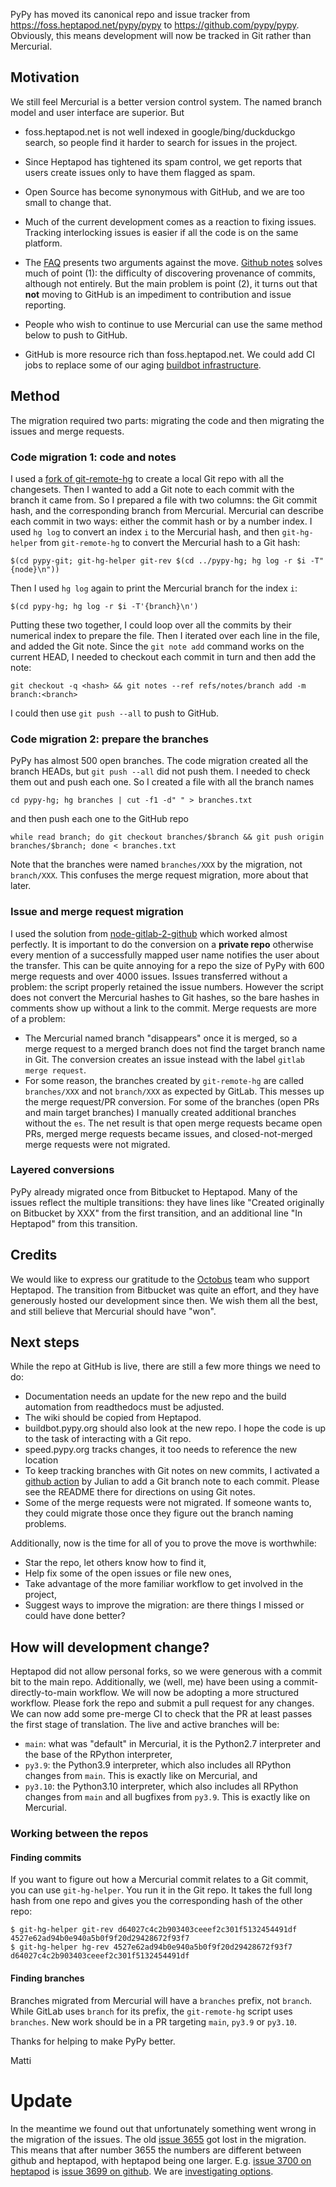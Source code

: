 <!--
.. title: PyPy has moved to Git, GitHub
.. slug: pypy-moved-to-git-github
.. date: 2023-12-29 14:19:55 UTC
.. tags: 
.. category: 
.. link: 
.. description: 
.. type: text
.. author: mattip
-->

PyPy has moved its canonical repo and issue tracker from
<https://foss.heptapod.net/pypy/pypy> to <https://github.com/pypy/pypy>. Obviously,
this means development will now be tracked in Git rather than Mercurial.

## Motivation

We still feel Mercurial is a better version control system. The named branch
model and user interface are superior. But

- foss.heptapod.net is not well indexed in google/bing/duckduckgo
  search, so people find it harder to search for issues in the project.

- Since Heptapod has tightened its spam control, we get reports that
  users create issues only to have them flagged as spam.

- Open Source has become synonymous with GitHub, and we are too small to
  change that.

- Much of the current development comes as a reaction to fixing issues.
  Tracking interlocking issues is easier if all the code is on the same
  platform.

- The [FAQ](https://doc.pypy.org/en/latest/faq.html#why-doesn-t-pypy-use-git-and-move-to-github)
  presents two arguments against the move. [Github notes](https://git-scm.com/docs/git-notes)
  solves much of point (1): the difficulty of discovering provenance of
  commits, although not entirely. But the main problem is point (2), it turns
  out that __not__ moving to GitHub is an impediment to contribution and issue
  reporting.

- People who wish to continue to use Mercurial can use the same method below to
  push to GitHub.

- GitHub is more resource rich than foss.heptapod.net. We could add CI
  jobs to replace some of our aging [buildbot
  infrastructure](https://buildbot.pypy.org).

## Method

The migration required two parts: migrating the code and then migrating the
issues and merge requests.

### Code migration 1: code and notes

I used a [fork of git-remote-hg](https://github.com/mnauw/git-remote-hg) to
create a local Git repo with all the changesets. Then I wanted to add a Git
note to each commit with the branch it came from. So I prepared a file with two
columns: the Git commit hash, and the corresponding branch from Mercurial.
Mercurial can describe each commit in two ways: either the commit hash or by a
number index. I used `hg log` to convert an index `i` to the Mercurial hash,
and then `git-hg-helper` from `git-remote-hg` to convert the Mercurial hash to
a Git hash:
```
$(cd pypy-git; git-hg-helper git-rev $(cd ../pypy-hg; hg log -r $i -T"{node}\n"))
```

Then I used `hg log` again to print the Mercurial branch for the index `i`:
```
$(cd pypy-hg; hg log -r $i -T'{branch}\n')
```

Putting these two together, I could loop over all the commits by their
numerical index to prepare the file. Then I iterated over each line in the
file, and added the Git note. Since the `git note add` command works on the
current HEAD, I needed to checkout each commit in turn and then add the note:
```
git checkout -q <hash> && git notes --ref refs/notes/branch add -m branch:<branch>
```

I could then use `git push --all` to push to GitHub.

### Code migration 2: prepare the branches

PyPy has almost 500 open branches. The code migration created all the branch
HEADs, but `git push --all` did not push them. I needed to check them out and
push each one. So I created a file with all the branch names
```
cd pypy-hg; hg branches | cut -f1 -d" " > branches.txt
```

and then push each one to the GitHub repo

```
while read branch; do git checkout branches/$branch && git push origin branches/$branch; done < branches.txt
```

Note that the branches were named `branches/XXX` by the migration, not `branch/XXX`. This confuses the merge request migration, more about that later.

### Issue and merge request migration

I used the solution from
[node-gitlab-2-github](https://github.com/piceaTech/node-gitlab-2-github) which
worked almost perfectly. It is important to do the conversion on a __private
repo__ otherwise every mention of a successfully mapped user name notifies
the user about the transfer. This can be quite annoying for a repo the size of
PyPy with 600 merge requests and over 4000 issues. Issues transferred without a
problem: the script properly retained the issue numbers. However the script
does not convert the Mercurial hashes to Git hashes, so the bare hashes in
comments show up without a link to the commit. Merge requests are more of a problem:

- The Mercurial named branch "disappears" once it is merged, so a merge request
  to a merged branch does not find the target branch name in Git. The
  conversion creates an issue instead with the label `gitlab merge request`.
- For some reason, the branches created by `git-remote-hg` are called
  `branches/XXX` and not `branch/XXX` as expected by GitLab. This messes up the
  merge request/PR conversion. For some of the branches (open PRs and main
  target branches) I manually created additional branches without the `es`. The
  net result is that open merge requests became open PRs, merged merge requests
  became issues, and closed-not-merged merge requests were not migrated.

### Layered conversions
PyPy already migrated once from Bitbucket to Heptapod. Many of the issues
reflect the multiple transitions: they have lines like "Created originally on
Bitbucket by XXX" from the first transition, and an additional line "In
Heptapod" from this transition.

## Credits
We would like to express our gratitude to the [Octobus](https://octobus.net/)
team who support Heptapod. The transition from Bitbucket was quite an effort,
and they have generously hosted our development since then. We wish them all
the best, and still believe that Mercurial should have "won".

## Next steps

While the repo at GitHub is live, there are still a few more things we need to
do:

- Documentation needs an update for the new repo and the build automation from
  readthedocs must be adjusted.
- The wiki should be copied from Heptapod.
- buildbot.pypy.org should also look at the new repo. I hope the code is up to
  the task of interacting with a Git repo.
- speed.pypy.org tracks changes, it too needs to reference the new location
- To keep tracking branches with Git notes on new commits, I activated a
  [github action](https://github.com/Julian/named-branch-action) by Julian to
  add a Git branch note to each commit. Please see the README there for
  directions on using Git notes.
- Some of the merge requests were not migrated. If someone wants to, they could
  migrate those once they figure out the branch naming problems.

Additionally, now is the time for all of you to prove the move is worthwhile:

- Star the repo, let others know how to find it,
- Help fix some of the open issues or file new ones,
- Take advantage of the more familiar workflow to get involved in the project,
- Suggest ways to improve the migration: are there things I missed or could
  have done better?

## How will development change?
Heptapod did not allow personal forks, so we were generous with a commit bit to
the main repo. Additionally, we (well, me) have been using a
commit-directly-to-main workflow. We will now be adopting a more structured
workflow. Please fork the repo and submit a pull request for any changes. We
can now add some pre-merge CI to check that the PR at least passes the first
stage of translation. The live and active branches will be:

- `main`: what was "default" in Mercurial, it is the Python2.7 interpreter and
  the base of the RPython interpreter,
- `py3.9`: the Python3.9 interpreter, which also includes all RPython changes
  from `main`. This is exactly like on Mercurial, and
- `py3.10`: the Python3.10 interpreter, which also includes all RPython changes
  from `main` and all bugfixes from `py3.9`. This is exactly like on Mercurial.

### Working between the repos

#### Finding commits

If you want to figure out how a Mercurial commit relates to a Git commit, you
can use `git-hg-helper`. You run it in the Git repo. It takes the full long
hash from one repo and gives you the corresponding hash of the other repo:
```
$ git-hg-helper git-rev d64027c4c2b903403ceeef2c301f5132454491df
4527e62ad94b0e940a5b0f9f20d29428672f93f7
$ git-hg-helper hg-rev 4527e62ad94b0e940a5b0f9f20d29428672f93f7
d64027c4c2b903403ceeef2c301f5132454491df
```

#### Finding branches

Branches migrated from Mercurial will have a `branches` prefix, not `branch`.
While GitLab uses `branch` for its prefix, the `git-remote-hg` script uses
`branches`. New work should be in a PR targeting `main`, `py3.9` or `py3.10`.

Thanks for helping to make PyPy better.

Matti


# Update

In the meantime we found out that unfortunately something went wrong in the
migration of the issues. The old [issue
3655](https://foss.heptapod.net/pypy/pypy/-/issues/3655) got lost in the
migration. This means that after number 3655 the numbers are different between
github and heptapod, with heptapod being one larger. E.g. [issue 3700 on
heptapod](https://foss.heptapod.net/pypy/pypy/-/issues/3700) is [issue 3699 on
github](https://github.com/pypy/pypy/issues/3699). We are [investigating
options](https://github.com/pypy/pypy/issues/4979). 
